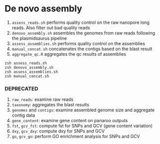# De novo assembly

1. `assess_reads.sh` performs quality control on the raw nanopore long reads. Also filter out bad quality reads
2. `denovo_assembly.sh` assembles the genomes from raw reads following the plasmidsaurus pipeline
3. `assess_assemblies.sh` performs quality control on the assemblies
4. `manual_concat.sh` concatenates the contigs based on the blast result
5. `aggregate_qc.R` aggregates the qc results of assemblies

```
zsh assess_reads.sh
zsh denovo_assembly.sh
zsh assess_assemblies.sh
zsh manual_concat.sh
```



### DEPRECATED
1. `raw_reads`: examine raw reads
4. `taxonomy`: aggregates the blast results
2. `genomes` and `contigs`: examine assembled genome size and aggregate contig data
3. `gene_content`: examine gene content on panaroo outputs
5. `fst`, `gcv_fst`: compute fst for SNPs and GCV (gene content variation)
6. `dxy`, `gcv_dxy`: compute dxy for SNPs and GCV
7. `go`, `gcv_go`: perform GO enrichment analysis for SNPs and GCV
